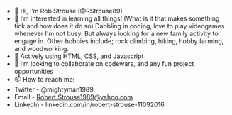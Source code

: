 - 👋 Hi, I’m Rob Strouse (@RStrouse89)
- 👀 I’m interested in learning all things! (What is it that makes something tick and how does it do so) Dabbling in coding, love to play videogames whenever I'm not busy. But always looking for a new family activity to engage in. Other hobbies include; rock climbing, hiking, hobby farming, and woodworking.
- 🌱 Actively using HTML, CSS, and Javascript
- 💞️ I’m looking to collaborate on codewars, and any fun project opportunities
- 📫 How to reach me:
- Twitter - @mightyman1989
- Email - Robert.Strouse1989@yahoo.com
- LinkedIn - linkedin.com/in/robert-strouse-11092016

<!---
RStrouse89/RStrouse89 is a ✨ special ✨ repository because its `README.md` (this file) appears on your GitHub profile.
You can click the Preview link to take a look at your changes.
--->
